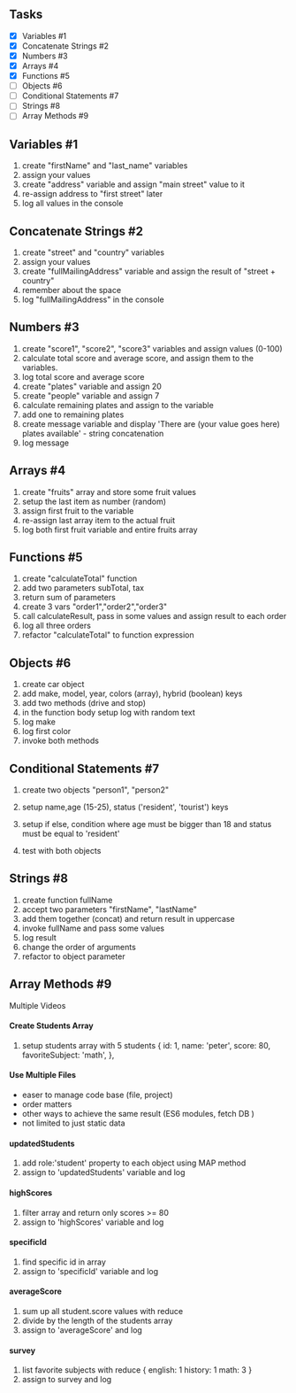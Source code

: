 ## Tasks

- [x] Variables #1
- [x] Concatenate Strings #2
- [x] Numbers #3
- [x] Arrays #4
- [x] Functions #5
- [ ] Objects #6
- [ ] Conditional Statements #7
- [ ] Strings #8
- [ ] Array Methods #9

## Variables #1

1. create "firstName" and "last_name" variables
2. assign your values
3. create "address" variable and assign "main street"
   value to it
4. re-assign address to "first street" later
5. log all values in the console

## Concatenate Strings #2

1. create "street" and "country" variables
2. assign your values
3. create "fullMailingAddress" variable and assign
   the result of "street + country"
4. remember about the space
5. log "fullMailingAddress" in the console

## Numbers #3

1. create "score1", "score2", "score3" variables and
   assign values (0-100)
2. calculate total score and average score, and assign them to the variables.
3. log total score and average score
4. create "plates" variable and assign 20
5. create "people" variable and assign 7
6. calculate remaining plates and assign to the variable
7. add one to remaining plates
8. create message variable and display 'There are (your value goes here) plates available' - string concatenation
9. log message

## Arrays #4

1. create "fruits" array and store some fruit values
2. setup the last item as number (random)
3. assign first fruit to the variable
4. re-assign last array item to the actual fruit
5. log both first fruit variable and entire fruits array

## Functions #5

1. create "calculateTotal" function
2. add two parameters subTotal, tax
3. return sum of parameters
4. create 3 vars "order1","order2","order3"
5. call calculateResult, pass in some values and assign result to each order
6. log all three orders
7. refactor "calculateTotal" to function expression

## Objects #6

1. create car object
2. add make, model, year, colors (array),
   hybrid (boolean) keys
3. add two methods (drive and stop)
4. in the function body setup log with random text
5. log make
6. log first color
7. invoke both methods

## Conditional Statements #7

1. create two objects "person1", "person2"
2. setup name,age (15-25),
   status ('resident', 'tourist') keys

3. setup if else, condition where
   age must be bigger than 18 and status must be
   equal to 'resident'
4. test with both objects

## Strings #8

1. create function fullName
2. accept two parameters "firstName", "lastName"
3. add them together (concat) and return result in uppercase
4. invoke fullName and pass some values
5. log result
6. change the order of arguments
7. refactor to object parameter

## Array Methods #9

Multiple Videos

#### Create Students Array

1. setup students array with 5 students
   {
   id: 1,
   name: 'peter',
   score: 80,
   favoriteSubject: 'math',
   },

#### Use Multiple Files

- easer to manage code base (file, project)
- order matters
- other ways to achieve the same result (ES6 modules, fetch DB )
- not limited to just static data

#### updatedStudents

1. add role:'student' property to each object
   using MAP method
2. assign to 'updatedStudents' variable and log

#### highScores

1. filter array and return only scores >= 80
2. assign to 'highScores' variable and log

#### specificId

1. find specific id in array
2. assign to 'specificId' variable and log

#### averageScore

1. sum up all student.score values with reduce
2. divide by the length of the students array
3. assign to 'averageScore' and log

#### survey

1. list favorite subjects with reduce
   {
   english: 1
   history: 1
   math: 3
   }
2. assign to survey and log
